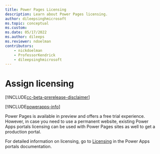 ```yaml
---
title: Power Pages Licensing
description: Learn about Power Pages licensing.
author: dileepsinghmicrosoft
ms.topic: conceptual
ms.custom: 
ms.date: 05/17/2022
ms.author: dileeps
ms.reviewer: ndoelman
contributors:
    - nickdoelman
    - ProfessorKendrick
    - dileepsinghmicrosoft
---
```


# Assign licensing

[!INCLUDE[cc-beta-prerelease-disclaimer](../includes/cc-beta-prerelease-disclaimer.md)]

[!INCLUDE[powerapps-info](../includes/cc-powerapps-info.md)]

Power Pages is available in preview and offers a free trial experience. However, in case you need to use a permanent website, existing Power Apps portals licensing can be used with Power Pages sites as well to get a production portal.

For detailed information on licensing, go to [Licensing](/powerapps/maker/portals/manage-existing-portals#licensing) in the Power Apps portals documentation.

